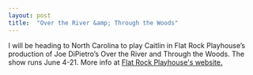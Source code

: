 ```yaml
---
layout: post
title:  "Over the River &amp; Through the Woods"
---
```


I will be heading to North Carolina to play Caitlin in Flat Rock Playhouse’s production of Joe DiPietro’s Over the River and Through the Woods.  The show runs June 4-21.  More info at [Flat Rock Playhouse's website.](https://www.flatrockplayhouse.org/shows/fully-committed/)

<!-- <div class="show">
  <h3>Over the River and Through the Woods</h3>
  <p>By Joe DiPietro</p>
  <p>June 4–21, 2015</p>
</div> -->